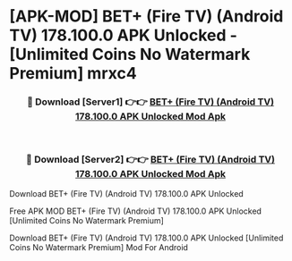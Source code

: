 # [APK-MOD] BET+ (Fire TV) (Android TV) 178.100.0 APK Unlocked - [Unlimited Coins No Watermark Premium] mrxc4



<div align="center">
<h3>🔴 Download [Server1] 👉👉 <a href="https://momento.my/?title=BET+_(Fire_TV)_(Android_TV)_178.100.0_APK_Unlocked">BET+ (Fire TV) (Android TV) 178.100.0 APK Unlocked Mod Apk</a></h3><br>

<h3>🔴 Download [Server2] 👉👉 <a href="https://momento.my/?title=BET+_(Fire_TV)_(Android_TV)_178.100.0_APK_Unlocked">BET+ (Fire TV) (Android TV) 178.100.0 APK Unlocked Mod Apk</a></h3>
</div>



Download BET+ (Fire TV) (Android TV) 178.100.0 APK Unlocked 

Free APK MOD BET+ (Fire TV) (Android TV) 178.100.0 APK Unlocked [Unlimited Coins No Watermark Premium]

Download BET+ (Fire TV) (Android TV) 178.100.0 APK Unlocked [Unlimited Coins No Watermark Premium] Mod For Android
